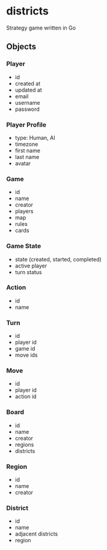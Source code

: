 # districts
Strategy game written in Go

## Objects

### Player
* id
* created at
* updated at
* email
* username
* password

### Player Profile
* type: Human, AI
* timezone
* first name
* last name
* avatar

### Game
* id
* name
* creator
* players
* map
* rules
* cards

### Game State
* state (created, started, completed)
* active player
* turn status

### Action
* id
* name

### Turn
* id
* player id
* game id
* move ids

### Move
* id
* player id
* action id

### Board
* id
* name
* creator
* regions
* districts
 
### Region
* id
* name
* creator

### District
* id
* name
* adjacent districts
* region
